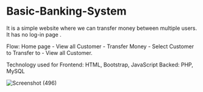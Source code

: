 
# Basic-Banking-System
It is a simple website where we can transfer money between multiple users.
It has no log-in page .
 
Flow: Home page - View all Customer - Transfer Money - Select Customer to Transfer to - View all Customer. 

Technology used for Frontend: HTML, Bootstrap, JavaScript
Backed: PHP, MySQL

![Screenshot (496)](https://user-images.githubusercontent.com/87978980/130260082-6bb622eb-3224-4fb7-9cae-462ded7e88ff.png)
